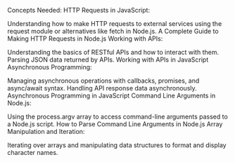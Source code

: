 Concepts Needed:
HTTP Requests in JavaScript:

Understanding how to make HTTP requests to external services using the request module or alternatives like fetch in Node.js.
A Complete Guide to Making HTTP Requests in Node.js
Working with APIs:

Understanding the basics of RESTful APIs and how to interact with them.
Parsing JSON data returned by APIs.
Working with APIs in JavaScript
Asynchronous Programming:

Managing asynchronous operations with callbacks, promises, and async/await syntax.
Handling API response data asynchronously.
Asynchronous Programming in JavaScript
Command Line Arguments in Node.js:

Using the process.argv array to access command-line arguments passed to a Node.js script.
How to Parse Command Line Arguments in Node.js
Array Manipulation and Iteration:

Iterating over arrays and manipulating data structures to format and display character names.
